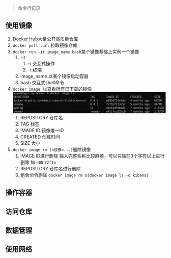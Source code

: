 > 命令行记录



## 使用镜像

1. [Docker Hub](https://hub.docker.com/search?q=&type=image)大量公开高质量仓库
2. `docker pull :url` 拉取镜像仓库
3. `docker run -it image_name bash`某个镜像基础上实例一个镜像
   1. -it   
      1. -i 交互式操作
      2. -t 终端
   2. image_name 以某个镜像启动容器
   3. bash  交互式shell命令
4. `docker image ls`查看所有已下载的镜像
   ![image-20230226002249815](assets/image-20230226002249815.png)
   1. REPOSITORY    仓库名
   2. TAG 标签
   3. IMAGE ID 镜像唯一ID
   4. CREATED 创建时间
   5. SIZE  大小
5. `docker image rm [<镜像>...]`删除镜像
   1. IMAGE ID进行删除  输入完整名称比较麻烦，可以只输前3个字符以上进行删除  如 `e08` `72f1b`
   2. REPOSITORY 仓库名进行删除
   3. 组合命令删除 `docker image rm $(docker image ls -q kibana) `

## 操作容器



## 访问仓库

## 数据管理

## 使用网络


